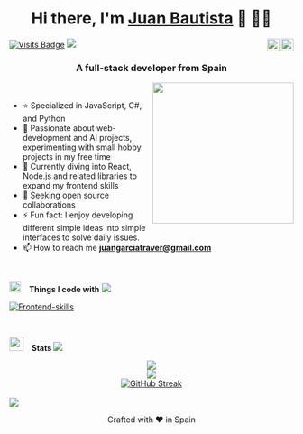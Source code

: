 <h1 align="center">Hi there, I'm <a href="https://www.linkedin.com/in/juan-bautista-garcia-traver/">Juan Bautista</a> 👋 👨‍💻</h1>

[![Visits Badge](https://komarev.com/ghpvc/?username=bautista225&label=Profile%20views&color=blue&style=for-the-badge)](linkedin.com/in/juan-bautista-garcia-traver/)
<span>
<a href="https://www.linkedin.com/in/juan-bautista-garcia-traver/" target="_blank"><img alt="LinkedIn" align="right" width="22" src="https://cdn.simpleicons.org/linkedin/white" /></a>
<a href="https://github.com/bautista225" target="_blank"><img alt="Github" align="right" width="22" src="https://cdn.simpleicons.org/github/white" /></a>
</span>
<img src="https://user-images.githubusercontent.com/73097560/115834477-dbab4500-a447-11eb-908a-139a6edaec5c.gif">
<br />

<h3 align="center">A full-stack developer from Spain</h3>

<img align='right' src='https://user-images.githubusercontent.com/5713670/87202985-820dcb80-c2b6-11ea-9f56-7ec461c497c3.gif' width='250'></a>
<br />

- ⭐ Specialized in JavaScript, C#, and Python
- 🤖 Passionate about web-development and AI projects, experimenting with small hobby projects in my free time
- 🌱 Currently diving into React, Node.js and related libraries to expand my frontend skills
- 🤝 Seeking open source collaborations
- ⚡ Fun fact: I enjoy developing different simple ideas into simple interfaces to solve daily issues.
- 📫 How to reach me **<juangarciatraver@gmail.com>**

<br />

<img src="https://media2.giphy.com/media/QssGEmpkyEOhBCb7e1/giphy.gif?cid=ecf05e47a0n3gi1bfqntqmob8g9aid1oyj2wr3ds3mg700bl&rid=giphy.gif" width ="20"> &ensp; <b> Things I code with</b>
<img src="https://user-images.githubusercontent.com/73097560/115834477-dbab4500-a447-11eb-908a-139a6edaec5c.gif"><br>

[![Frontend-skills](https://skillicons.dev/icons?i=html,js,ts,react,redux,space,tailwind,bootstrap,materialui,css,jquery,space,mongodb,mysql,space,vite,vitest,npm,pnpm,space,graphql,nodejs,express,space,dotnet,cs,bash,linux,md,space,py,opencv,tensorflow,pytorch,space,docker,git,github,postman,vscode)](https://bautista225.github.io/portfolio)

<br />

<img src="https://media.giphy.com/media/iY8CRBdQXODJSCERIr/giphy.gif" width ="25"> &ensp;<b> Stats </b>
<img src="https://user-images.githubusercontent.com/73097560/115834477-dbab4500-a447-11eb-908a-139a6edaec5c.gif">

<div align="center">
  <a href="https://github.com/anuraghazra/github-readme-stats">
    <img align="top" src="https://github-readme-stats.vercel.app/api?username=bautista225&show_icons=true&hide_border=true&&count_private=true&include_all_commits=true&theme=dracula" />
  </a>
<br />
  <a href="https://github.com/anuraghazra/convoychat">
    <img align="top" src="https://github-readme-stats.vercel.app/api/top-langs/?username=bautista225&layout=compact&hide_border=true&&count_private=true&theme=dracula" />
  </a>
<br />
  <a href="https://git.io/streak-stats"><img src="https://streak-stats.demolab.com?user=bautista225&theme=dracula&hide_border=true" alt="GitHub Streak" /></a>
</div>

<br/>
<img src="https://user-images.githubusercontent.com/73097560/115834477-dbab4500-a447-11eb-908a-139a6edaec5c.gif">

<p align="center">Crafted with ❤️ in Spain</p>


<!--
**bautista225/bautista225** is a ✨ _special_ ✨ repository because its `README.md` (this file) appears on your GitHub profile.

Here are some ideas to get you started:

- 🔭 I’m currently working on ...
- 🌱 I’m currently learning ...
- 👯 I’m looking to collaborate on ...
- 🤔 I’m looking for help with ...
- 💬 Ask me about ...
- 📫 How to reach me: ...
- 😄 Pronouns: ...
- ⚡ Fun fact: ...
-->

